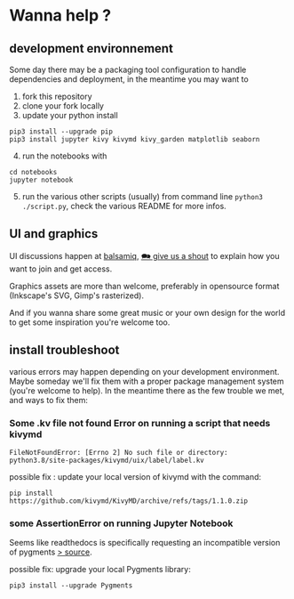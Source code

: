 # Wanna help ?

## development environnement

Some day there may be a packaging tool configuration to handle dependencies and deployment, in the meantime you may want to 
1. fork this repository
1. clone your fork locally
1. update your python install
```
pip3 install --upgrade pip
pip3 install jupyter kivy kivymd kivy_garden matplotlib seaborn 
```
4. run the notebooks with
```
cd notebooks
jupyter notebook
```
5. run the various other scripts (usually) from command line ``python3 ./script.py``, check the
various README for more infos.


## UI and graphics

UI discussions happen at [balsamiq](https://balsamiq.cloud/szax2i8/pfszbl1), [🗪 give us a shout](https://github.com/jwnigel/permaculture/issues/new/choose) to explain how you want to join and get access.

Graphics assets are more than welcome, preferably in opensource format (Inkscape's SVG, Gimp's rasterized).

And if you wanna share some great music or your own design for the world to get some inspiration you're welcome too.

## install troubleshoot

various errors may happen depending on your development environment. Maybe someday we'll fix them with a proper package management system (you're welcome to help). In the meantime there as the few trouble we met, and ways to fix them:


### Some .kv file not found Error on running a script that needs kivymd
    FileNotFoundError: [Errno 2] No such file or directory: python3.8/site-packages/kivymd/uix/label/label.kv

possible fix : update your local version of kivymd with the command:

    pip install https://github.com/kivymd/KivyMD/archive/refs/tags/1.1.0.zip

### some AssertionError on running Jupyter Notebook
Seems like readthedocs is specifically requesting an incompatible version of pygments [> source](https://github.com/jupyterlab/jupyterlab_pygments/issues/5).

possible fix: upgrade your local Pygments library:

    pip3 install --upgrade Pygments